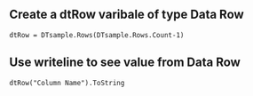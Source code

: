 ## Create a dtRow varibale of type Data Row
```linq
dtRow = DTsample.Rows(DTsample.Rows.Count-1)
```
## Use writeline to see value from Data Row
```linq
dtRow("Column Name").ToString
```
